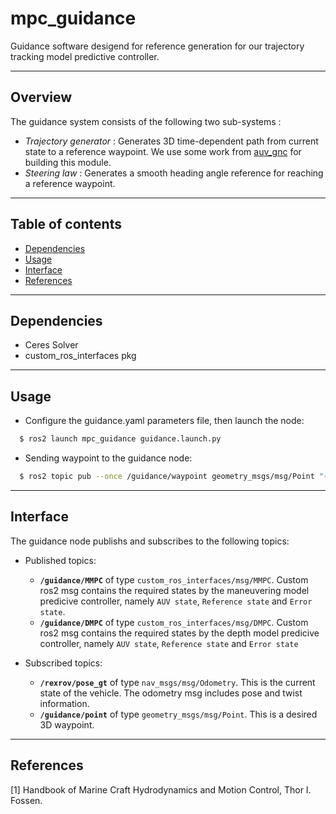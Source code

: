 mpc_guidance
======

Guidance software desigend for reference generation for our trajectory tracking model predictive controller.

--------
Overview
------

The guidance system consists of the following two sub-systems :
- *Trajectory generator* : Generates 3D time-dependent path from current state to a reference waypoint. We use some work from [auv_gnc](https://github.com/tsender/auv_gnc) for building this module.
- *Steering law* : Generates a smooth heading angle reference for reaching a reference waypoint.

--------
Table of contents
------

* [Dependencies](#Dependencies )
* [Usage](#Usage)
* [Interface](#Interface)
* [ References](#References)

--------
Dependencies
------

* Ceres Solver
* custom_ros_interfaces pkg

--------
Usage
------

* Configure the guidance.yaml parameters file, then launch the node:
  
```sh
  $ ros2 launch mpc_guidance guidance.launch.py
```

* Sending waypoint to the guidance node:

```sh
  $ ros2 topic pub --once /guidance/waypoint geometry_msgs/msg/Point "{x: 68.5 , y: 44.5, z: -4.0}"
```

--------
Interface
------

The guidance node publishs and subscribes to the following topics:

- Published topics:
  - **`/guidance/MMPC`** of type `custom_ros_interfaces/msg/MMPC`. Custom ros2 msg contains the required states by the maneuvering model predicive controller, namely `AUV state`, `Reference state` and `Error state`.
   - **`/guidance/DMPC`** of type `custom_ros_interfaces/msg/DMPC`. Custom ros2 msg contains the required states by the depth model predicive controller, namely `AUV state`, `Reference state` and `Error state`

  
- Subscribed topics:
  - **`/rexrov/pose_gt`** of type `nav_msgs/msg/Odometry`. This is the current state of the vehicle. The odometry msg includes pose and twist information.
  - **`/guidance/point`** of type `geometry_msgs/msg/Point`. This is a desired 3D waypoint.

  

  
 --------
References
------

[1] Handbook of Marine Craft Hydrodynamics and Motion Control, Thor I. Fossen.

